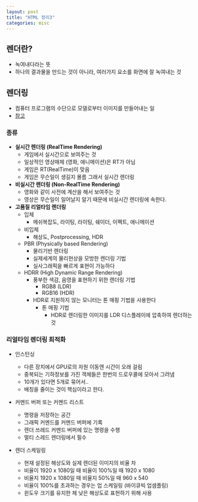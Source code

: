```yaml
---
layout: post
title: "HTML 정리3"
categories: misc
---
```






## 렌더란?

- 녹여내다라는 뜻
- 하나의 결과물을 만드는 것이 아니라, 
  여러가지 요소를 화면에 잘 녹여내는 것

## 렌더링

- 컴퓨터 프로그램의 수단으로 모델로부터 이미지를 만들어내는 일
- [참고](https://ko.wikipedia.org/wiki/%EB%A0%8C%EB%8D%94)

### 종류

- <b>실시간 렌더링 (RealTime Rendering)</b>
  - 게임에서 실시간으로 보여주는 것
  - 일상적인 영상매체 (영화, 애니메이션)은 RT가 아님
  - 게임은 RT(RealTime)이 맞음
  - 게임은 무슨일이 생길지 몰름 그래서 실시간 렌더링
- <b>비실시간 렌더링 (Non-RealTime Rendering)</b>
  - 영화와 같이 사전에 계산을 해서 보여주는 것
  - 영상은 무슨일이 일어날지 알기 때문에 비실시간 렌더링에 속한다.
- <b>고품질 리얼타임 렌더링</b>
  - 입체
    - 메쉬복잡도, 라이팅, 라이팅, 쉐이더, 이펙트, 애니메이션
  - 비입체
    - 해상도, Postprocessing, HDR
  - PBR (Physically based Rendering)
    - 물리기반 렌더링 
    - 실제세계의 물리현상을 모방한 렌더링 기법
    - 실사그래픽을 빠르게 표현이 가능하다
  - HDRR (High Dynamic Range Rendering)
    - 풍부한 색감, 음영을 표현하기 위한 렌더링 기법
      - RGB8 (LDR)
      - RGB16 (HDR)
    - HDR로 지원하지 않는 모니터는 톤 매핑 기법을 사용한다
      - 톤 매핑 기법
        - HDR로 렌더링한 이미지를 LDR 디스플레이에 압축하여 렌더하는 것



### 리얼타임 렌더링 최적화

- 인스턴싱
  - 다른 장치에서 GPU로의 자원 이동엔 시간이 오래 걸림
  - 중복되는 기하정보를 가진 객체들은 한번의 드로우콜에 모아서 그려냄
  - 10개가 있다면 5개로 묶어서..
  - 배칭을 줄이는 것이 핵심이라고 한다. 
- 커멘드 버퍼 또는 커멘드 리스트
  - 명령을 저장하는 공간
  - 그래픽 커멘드를 커멘드 버퍼에 기록
  - 렌더 쓰레드 커멘드 버퍼에 있는 명령을 수행 
  - 멀티 스레드 렌더링에서 필수

- 렌더 스케일링
  - 현재 설정된 해상도와 실제 렌더된 이미지의 비율 차
  - 비율이 1920 x 1080일 때 비율이 100%일 때 1920 x 1080
  - 비율지 1920 x 1080일 때 비율지 50%일 때 960 x 540
  - 비율이 100%를 초과하는 경우는 업 스케일링 (바이큐빅 업샘플링)
  - 윈도우 크기를 유지한 체 낮은 해상도로 표현하기 위해 사용

